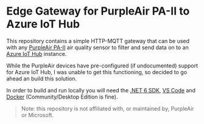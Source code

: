 # Edge Gateway for PurpleAir PA-II to Azure IoT Hub

This repository contains a simple HTTP-MQTT gateway that can be used with any [PurpleAir PA-II](https://www2.purpleair.com/collections/air-quality-sensors/products/purpleair-pa-ii) air quality sensor to filter and send data on to an [Azure IoT Hub](https://docs.microsoft.com/azure/iot-hub/) instance.

While the PurpleAir devices have pre-configured (if undocumented) support for Azure IoT Hub, I was unable to get this functioning, so decided to go ahead an build this solution.

In order to build and run locally you will need the [.NET 6 SDK](https://dotnet.microsoft.com/download/dotnet/6.0), [VS Code](https://code.visualstudio.com/Download) and [Docker](https://www.docker.com/products/docker-desktop) (Community/Desktop Edition is fine).

> Note: this repository is not affiliated with, or maintained by, PurpleAir or Microsoft.